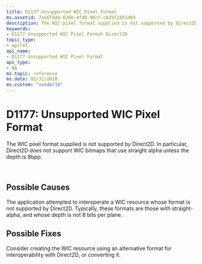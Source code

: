 ```yaml
---
title: D1177 Unsupported WIC Pixel Format
ms.assetid: 7a16fd4a-626b-4fd0-90cf-c83551851d69
description: The WIC pixel format supplied is not supported by Direct2D. In particular, Direct2D does not support WIC bitmaps that use straight alpha unless the depth is 8bpp.
keywords:
- D1177 Unsupported WIC Pixel Format Direct2D
topic_type:
- apiref
api_name:
- D1177 Unsupported WIC Pixel Format
api_type:
- NA
ms.topic: reference
ms.date: 05/31/2018
ms.custom: "seodec18"
---
```


# D1177: Unsupported WIC Pixel Format

The WIC pixel format supplied is not supported by Direct2D. In particular, Direct2D does not support WIC bitmaps that use straight alpha unless the depth is 8bpp.






 

## Possible Causes

The application attempted to interoperate a WIC resource whose format is not supported by Direct2D. Typically, these formats are those with straight-alpha, and whose depth is not 8 bits per plane.

## Possible Fixes

Consider creating the WIC resource using an alternative format for interoperability with Direct2D, or converting it.

 

 




